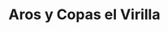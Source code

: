 ---
title: "Aros y Copas el Virilla"
url: /san-jose/aros-y-copas-el-virilla/
shop: reparación de automóviles
---